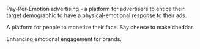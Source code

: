 Pay-Per-Emotion advertising - a platform for advertisers to entice their target demographic to have a physical-emotional response to their ads.

A platform for people to monetize their face.
Say cheese to make cheddar.

Enhancing emotional engagement for brands.

